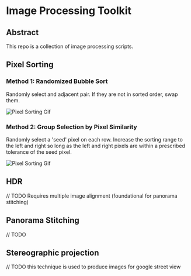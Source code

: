 # Image Processing Toolkit

## Abstract

This repo is a collection of image processing scripts.

## Pixel Sorting

### Method 1: Randomized Bubble Sort

Randomly select and adjacent pair. If they are not in sorted order, swap them.

![Pixel Sorting Gif](/Present/BubbleSort.gif)

### Method 2: Group Selection by Pixel Similarity

Randomly select a 'seed' pixel on each row. Increase the sorting range to the left and right so long as the left and right pixels are within a prescribed tolerance of the seed pixel.

![Pixel Sorting Gif](/Present/SelectSort.gif)

## HDR

// TODO
Requires multiple image alignment (foundational for panorama stitching)

## Panorama Stitching

// TODO

## Stereographic projection

// TODO
this technique is used to produce images for google street view
